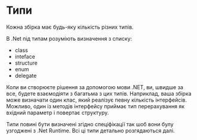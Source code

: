 # Типи

Кожна збірка має будь-яку кількість різних типів.

В .Net під типам розуміють визначення з списку:
- class
- inteface
- structure
- enum
- delegate

Коли ви створюєте рішення за допомогою мови .NET, ви, швидше за все, будете взаємодіяти з багатьма з цих типів. Наприклад, ваша збірка може визначати один клас, який реалізує певну кількість інтерфейсів. Можливо, один із методів інтерфейсу приймає тип перерахування як вхідний параметр і повертає структуру.

Типи повині бути визначені згідно спеціфікації так шоб вони булу узгоджені з .Net Runtime.
Всі ці типи детально розгядаються далі. 



